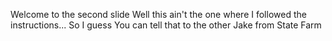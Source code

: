 Welcome to the second slide
Well this ain't the one where I followed the instructions... 
So
I guess
You can tell that to the other Jake from State Farm
